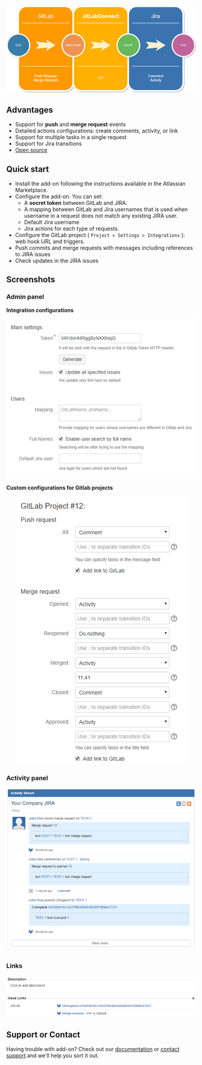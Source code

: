 <p align="center"> 
  <img src="/img/JitLabFlow.png" width = "700">
</p>

## Advantages
- Support for **push** and **merge request** events
- Detailed actions configurations: create comments, activity, or link
- Support for multiple tasks in a single request
- Support for Jira transitions
- [Open source](https://github.com/JitLabConnect/jitlabconnect.github.io/)

## Quick start
- Install the add-on following the instructions available in the Atlassian Marketplace.
- Configure the add-on. You can set:
  - A **secret token** between GitLab and JIRA.
  - A mapping between GitLab and Jira usernames that is used when username in a request does not match any existing JIRA user.
  - Default Jira username
  - Jira actions for each type of requests.
- Configure the GitLab project ( `Project > Settings > Integrations` ): web hook URL and triggers.
- Push commits and merge requests with messages including references to JIRA issues
- Check updates in the JIRA issues

## Screenshots
### Admin panel
**Integration configurations**
<p align="center"> 
  <img src="/img/admin0.png">
</p>

**Custom configurations for Gitlab projects**
<p align="center"> 
  <img src="/img/admin1.png">
</p>

### Activity panel
<p align="center"> 
  <img src="/img/activity.png">
</p>

### Links
<p align="center"> 
  <img src="/img/links.png">
</p>

## Support or Contact
Having trouble with add-on? Check out our [documentation](https://github.com/JitLabConnect/jitlabconnect.github.io/wiki) or [contact support](https://github.com/JitLabConnect/jitlabconnect.github.io/issues) and we'll help you sort it out.
